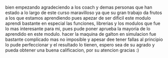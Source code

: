 bien empezando agradeciendo a los coach y demas personas que han estado a lo largo de este curso maravilloso ya que su gran trabajo da frutos a los que estamos aprendiendo
pues apezar de ser dificil este modulo aprendi bastante en especial las funciones, librerias y los modulos que fue lo mas interesante para mi, pues pude poner aprueba la mayoria de lo aprendido en este modulo.
hacer la maquina de galton en simulacion fue bastante complicado mas no imposible y apesar dee tener fallas al principio lo pude perfeccionar y el resultado lo tienen, espero sea de su agrado y pueda obtener una buena calificacion, por su atencion gracias :)
